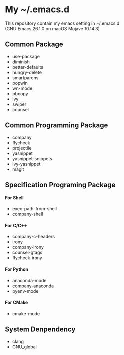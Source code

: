 My ~/.emacs.d
====
This repository contain my emacs setting in ~/.emacs.d
<br>(GNU Emacs 26.1.0 on macOS Mojave 10.14.3)
## Common Package
- use-package
- diminish
- better-defaults
- hungry-delete
- smartparens
- popwin
- wn-mode
- pbcopy
- ivy
- swiper
- counsel
## Common Programming Package
- company
- flycheck
- projectile
- yasnippet
- yasnippet-snippets
- ivy-yasnippet
- magit
## Specification Programing Package
#### For Shell
- exec-path-from-shell
- company-shell
#### For C/C++
- company-c-headers
- irony
- company-irony
- counsel-gtags
- flycheck-irony
#### For Python
- anaconda-mode
- company-anaconda
- pyenv-mode
#### For CMake
- cmake-mode
## System Denpendency
- clang
- GNU_global
